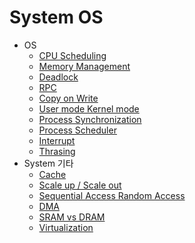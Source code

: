 # System OS

- OS
  - [CPU Scheduling](/contents/2020-10~2022-08/2022-07-11.md)
  - [Memory Management](/contents/2020-10~2022-08/2022-07-13.md)
  - [Deadlock](/contents/2020-10~2022-08/2022-07-20.md)
  - [RPC](/contents/2022-11/2022-11-19.md)
  - [Copy on Write](/contents/2022-11/2022-11-01.md)
  - [User mode Kernel mode](/contents/2023-02/2023-02-24.md)
  - [Process Synchronization](/contents/2023-02/2023-02-27.md)
  - [Process Scheduler](/contents/2023-04/2023-04-29.md)
  - [Interrupt](/contents/2023-05/2023-05-02.md)
  - [Thrasing](/contents/2023-05/2023-05-17.md)
- System 기타
  - [Cache](/contents/2022-10/2022-10-12.md)
  - [Scale up / Scale out](/contents/2022-11/2022-11-07.md)
  - [Sequential Access Random Access](/contents/2023-03/2023-03-05.md)
  - [DMA](/contents/2022-10/2022-10-13.md)
  - [SRAM vs DRAM](/contents/2022-11/2022-11-08.md)
  - [Virtualization](/contents/2023-04/2023-04-28.md)
